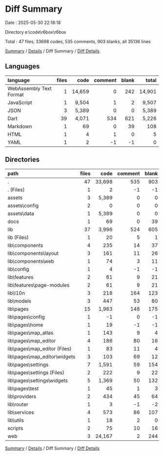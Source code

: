 # Diff Summary

Date : 2025-05-30 22:18:18

Directory e:\\code\\r6box\\r6box

Total : 47 files,  33698 codes, 535 comments, 903 blanks, all 35136 lines

[Summary](results.md) / [Details](details.md) / Diff Summary / [Diff Details](diff-details.md)

## Languages
| language | files | code | comment | blank | total |
| :--- | ---: | ---: | ---: | ---: | ---: |
| WebAssembly Text Format | 1 | 14,659 | 0 | 242 | 14,901 |
| JavaScript | 1 | 9,504 | 1 | 2 | 9,507 |
| JSON | 3 | 5,389 | 0 | 0 | 5,389 |
| Dart | 39 | 4,071 | 534 | 621 | 5,226 |
| Markdown | 1 | 69 | 0 | 39 | 108 |
| HTML | 1 | 4 | 1 | 0 | 5 |
| YAML | 1 | 2 | -1 | -1 | 0 |

## Directories
| path | files | code | comment | blank | total |
| :--- | ---: | ---: | ---: | ---: | ---: |
| . | 47 | 33,698 | 535 | 903 | 35,136 |
| . (Files) | 1 | 2 | -1 | -1 | 0 |
| assets | 3 | 5,389 | 0 | 0 | 5,389 |
| assets\\config | 2 | 0 | 0 | 0 | 0 |
| assets\\data | 1 | 5,389 | 0 | 0 | 5,389 |
| docs | 1 | 69 | 0 | 39 | 108 |
| lib | 37 | 3,996 | 524 | 605 | 5,125 |
| lib (Files) | 1 | 20 | 5 | 1 | 26 |
| lib\\components | 4 | 235 | 14 | 37 | 286 |
| lib\\components\\layout | 3 | 161 | 11 | 26 | 198 |
| lib\\components\\web | 1 | 74 | 3 | 11 | 88 |
| lib\\config | 1 | 4 | -1 | -1 | 2 |
| lib\\features | 2 | 61 | 9 | 21 | 91 |
| lib\\features\\page-modules | 2 | 61 | 9 | 21 | 91 |
| lib\\l10n | 3 | 218 | 164 | 123 | 505 |
| lib\\models | 3 | 447 | 53 | 80 | 580 |
| lib\\pages | 15 | 1,983 | 148 | 175 | 2,306 |
| lib\\pages\\config | 1 | -1 | 0 | -1 | -2 |
| lib\\pages\\home | 1 | 19 | -1 | -1 | 17 |
| lib\\pages\\map_atlas | 1 | 143 | 9 | 4 | 156 |
| lib\\pages\\map_editor | 4 | 186 | 80 | 16 | 282 |
| lib\\pages\\map_editor (Files) | 1 | 83 | 11 | 4 | 98 |
| lib\\pages\\map_editor\\widgets | 3 | 103 | 69 | 12 | 184 |
| lib\\pages\\settings | 7 | 1,591 | 59 | 154 | 1,804 |
| lib\\pages\\settings (Files) | 2 | 222 | 9 | 22 | 253 |
| lib\\pages\\settings\\widgets | 5 | 1,369 | 50 | 132 | 1,551 |
| lib\\pages\\test | 1 | 45 | 1 | 3 | 49 |
| lib\\providers | 2 | 434 | 45 | 64 | 543 |
| lib\\router | 1 | 3 | -1 | -2 | 0 |
| lib\\services | 4 | 573 | 86 | 107 | 766 |
| lib\\utils | 1 | 18 | 2 | 0 | 20 |
| scripts | 2 | 75 | 10 | 16 | 101 |
| web | 3 | 24,167 | 2 | 244 | 24,413 |

[Summary](results.md) / [Details](details.md) / Diff Summary / [Diff Details](diff-details.md)